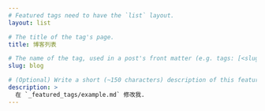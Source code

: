```yaml
---
# Featured tags need to have the `list` layout.
layout: list

# The title of the tag's page.
title: 博客列表

# The name of the tag, used in a post's front matter (e.g. tags: [<slug>]).
slug: blog

# (Optional) Write a short (~150 characters) description of this featured tag.
description: >
  在 `_featured_tags/example.md` 修改我.
---
```

